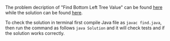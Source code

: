 The problem decription of "Find Bottom Left Tree Value" can be found [here](https://leetcode.com/problems/find-bottom-left-tree-value/description/) while the solution can be found [here](https://github.com/aurimas13/Solutions-To-Problems/blob/main/LeetCode/Java%20Solutions/Find%20Bottom%20Left%20Tree%20Value/find.java).

To check the solution in terminal first compile Java file as `javac find.java`, then run the command as follows `java Solution` and it will check tests and if the solution works correctly.


